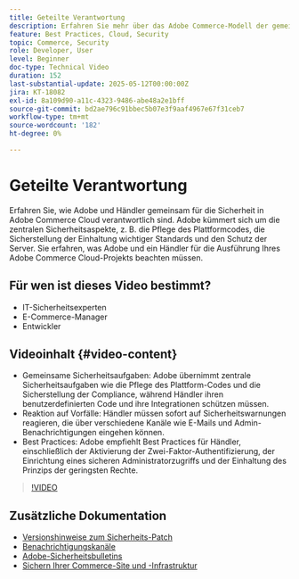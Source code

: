 ```yaml
---
title: Geteilte Verantwortung
description: Erfahren Sie mehr über das Adobe Commerce-Modell der gemeinsamen Verantwortung für Sicherheit und Betrieb. Entdecken Sie die wichtigsten Rollen für Adobe und Händler.
feature: Best Practices, Cloud, Security
topic: Commerce, Security
role: Developer, User
level: Beginner
doc-type: Technical Video
duration: 152
last-substantial-update: 2025-05-12T00:00:00Z
jira: KT-18082
exl-id: 8a109d90-a11c-4323-9486-abe48a2e1bff
source-git-commit: bd2ae796c91bbec5b07e3f9aaf4967e67f31ceb7
workflow-type: tm+mt
source-wordcount: '182'
ht-degree: 0%

---
```


# Geteilte Verantwortung

Erfahren Sie, wie Adobe und Händler gemeinsam für die Sicherheit in Adobe Commerce Cloud verantwortlich sind. Adobe kümmert sich um die zentralen Sicherheitsaspekte, z. B. die Pflege des Plattformcodes, die Sicherstellung der Einhaltung wichtiger Standards und den Schutz der Server. Sie erfahren, was Adobe und ein Händler für die Ausführung Ihres Adobe Commerce Cloud-Projekts beachten müssen.

## Für wen ist dieses Video bestimmt?

* IT-Sicherheitsexperten
* E-Commerce-Manager
* Entwickler

## Videoinhalt {#video-content}

* Gemeinsame Sicherheitsaufgaben: Adobe übernimmt zentrale Sicherheitsaufgaben wie die Pflege des Plattform-Codes und die Sicherstellung der Compliance, während Händler ihren benutzerdefinierten Code und ihre Integrationen schützen müssen.
* Reaktion auf Vorfälle: Händler müssen sofort auf Sicherheitswarnungen reagieren, die über verschiedene Kanäle wie E-Mails und Admin-Benachrichtigungen eingehen können.
* Best Practices: Adobe empfiehlt Best Practices für Händler, einschließlich der Aktivierung der Zwei-Faktor-Authentifizierung, der Einrichtung eines sicheren Administratorzugriffs und der Einhaltung des Prinzips der geringsten Rechte.

>[!VIDEO](https://video.tv.adobe.com/v/3458392/?learn=on&enablevpops)

## Zusätzliche Dokumentation

* [Versionshinweise zum Sicherheits-Patch](https://experienceleague.adobe.com/de/docs/commerce-operations/release/notes/security-patches/overview)
* [Benachrichtigungskanäle](https://business.adobe.com/de/blog/introducing-enhanced-security-patch-deployment-and-communications-in-adobe-commerce#proactive-communication--keeping-customers-informed)
* [Adobe-Sicherheitsbulletins](https://helpx.adobe.com/de/search.html?q=security%2520updates%2520commerce&context=https%253A%252F%252Fhelpx.adobe.com%252Fsupport.html)
* [Sichern Ihrer Commerce-Site und -Infrastruktur](https://experienceleague.adobe.com/de/docs/commerce-operations/implementation-playbook/best-practices/launch/security-best-practices)
